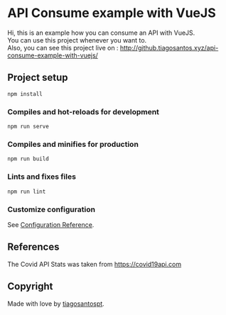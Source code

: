 # API Consume example with VueJS

Hi, this is an example how you can consume an API with VueJS.\
You can use this project whenever you want to.\
Also, you can see this project live on : http://github.tiagosantos.xyz/api-consume-example-with-vuejs/

## Project setup
```
npm install
```

### Compiles and hot-reloads for development
```
npm run serve
```

### Compiles and minifies for production
```
npm run build
```

### Lints and fixes files
```
npm run lint
```

### Customize configuration
See [Configuration Reference](https://cli.vuejs.org/config/).

## References
The Covid API Stats was taken from https://covid19api.com

## Copyright
Made with love by [tiagosantospt](https://www.linkedin.com/in/tiagosantospt/).